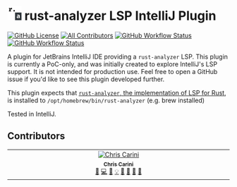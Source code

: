 # <img src="./src/main/resources/META-INF/pluginIcon.svg" width="32" /> rust-analyzer LSP IntelliJ Plugin

[![GitHub License](https://img.shields.io/github/license/ChrisCarini/rust-analyzer-lsp-intellij-plugin?style=flat-square)](https://github.com/ChrisCarini/rust-analyzer-lsp-intellij-plugin/blob/master/LICENSE)
[![All Contributors](https://img.shields.io/github/all-contributors/ChrisCarini/rust-analyzer-lsp-intellij-plugin?color=ee8449&style=flat-square)](#contributors)
[![GitHub Workflow Status](https://img.shields.io/github/actions/workflow/status/ChrisCarini/rust-analyzer-lsp-intellij-plugin/build.yml?branch=main&logo=GitHub&style=flat-square)](https://github.com/ChrisCarini/rust-analyzer-lsp-intellij-plugin/actions/workflows/build.yml)
[![GitHub Workflow Status](https://img.shields.io/github/actions/workflow/status/ChrisCarini/rust-analyzer-lsp-intellij-plugin/compatibility.yml?branch=main&label=IntelliJ%20Plugin%20Compatibility&logo=GitHub&style=flat-square)](https://github.com/ChrisCarini/rust-analyzer-lsp-intellij-plugin/actions/workflows/compatibility.yml)

<!-- Plugin description -->
A plugin for JetBrains IntelliJ IDE providing a `rust-analyzer` LSP. This plugin is currently a PoC-only, and was initially created to explore IntelliJ's LSP support. It is not intended for production use. Feel free to open a GitHub issue if you'd like to see this plugin developed further.
<!-- Plugin description end -->

This plugin expects that [`rust-analyzer`, the implementation of LSP for Rust](https://rust-analyzer.github.io/), is installed to `/opt/homebrew/bin/rust-analyzer` (e.g. brew installed)

Tested in IntelliJ.

## Contributors

<!-- ALL-CONTRIBUTORS-LIST:START - Do not remove or modify this section -->
<!-- prettier-ignore-start -->
<!-- markdownlint-disable -->
<table>
  <tbody>
    <tr>
      <td align="center" valign="top" width="14.28%"><a href="https://github.com/ChrisCarini"><img src="https://avatars.githubusercontent.com/u/6374067?v=4?s=100" width="100px;" alt="Chris Carini"/><br /><sub><b>Chris Carini</b></sub></a><br /><a href="#bug-ChrisCarini" title="Bug reports">🐛</a> <a href="#code-ChrisCarini" title="Code">💻</a> <a href="#doc-ChrisCarini" title="Documentation">📖</a> <a href="#example-ChrisCarini" title="Examples">💡</a> <a href="#ideas-ChrisCarini" title="Ideas, Planning, & Feedback">🤔</a> <a href="#maintenance-ChrisCarini" title="Maintenance">🚧</a> <a href="#question-ChrisCarini" title="Answering Questions">💬</a> <a href="#review-ChrisCarini" title="Reviewed Pull Requests">👀</a></td>
    </tr>
  </tbody>
</table>

<!-- markdownlint-restore -->
<!-- prettier-ignore-end -->

<!-- ALL-CONTRIBUTORS-LIST:END -->